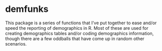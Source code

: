 # demfunks

This package is a series of functions that I've put together to ease and/or speed the reporting of demographics in R. Most of these are used for creating demographics tables and/or coding demographics information, though there are a few oddballs that have come up in random other scenarios.